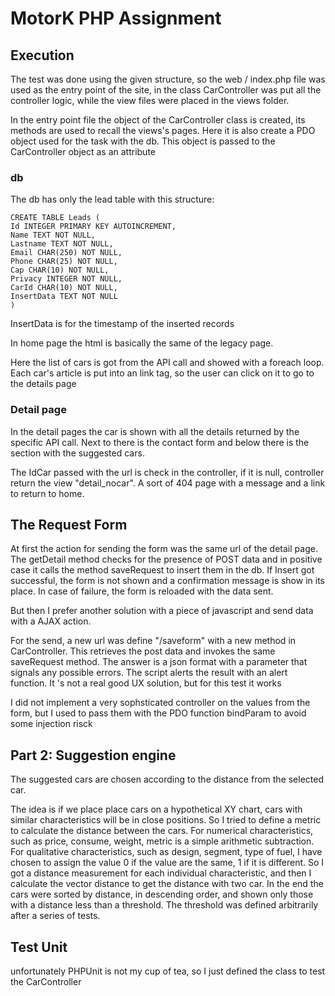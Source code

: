 # MotorK PHP Assignment

## Execution

The test was done using the given structure, so the web / index.php file was used as the entry point of the site, in the class CarController was put all the controller logic, while the view files were placed in the views folder.

In the entry point file the object of the CarController class is created, its methods are used to recall the views's pages.
Here it is also create a PDO object used for the task with the db. This object is passed to the CarController object as an attribute

### db

The db has only the lead table with this structure:

```
CREATE TABLE Leads (
Id INTEGER PRIMARY KEY AUTOINCREMENT, 
Name TEXT NOT NULL, 
Lastname TEXT NOT NULL, 
Email CHAR(250) NOT NULL, 
Phone CHAR(25) NOT NULL, 
Cap CHAR(10) NOT NULL, 
Privacy INTEGER NOT NULL, 
CarId CHAR(10) NOT NULL, 
InsertData TEXT NOT NULL
)
```
InsertData is for the timestamp of the inserted records

In home page the html is basically the same of the legacy page.

Here the list of cars is got from the API call and showed with a foreach loop.
Each car's article is put into an link tag, so the user can click on it to go to the details page

### Detail page

In the detail pages the car is shown with all the details returned by the specific API call.
Next to there is the contact form and below there is the section with the suggested cars.

The IdCar passed with the url is check in the controller, if it is null, controller return the view "detail_nocar". A sort of 404 page with a message and a link to return to home.

## The Request Form

At first the action for sending the form was the same url of the detail page.
The getDetail method checks for the presence of POST data and in positive case it calls the method saveRequest to insert them in the db.
If Insert got successful, the form is not shown and a confirmation message is show in its place.
In case of failure, the form is reloaded with the data sent.

But then I prefer another solution with a piece of javascript and send data with a AJAX action.

For the send, a new url was define "/saveform" with a new method in CarController.
This retrieves the post data and invokes the same saveRequest method.
The answer is a json format with a parameter that signals any possible errors.
The script alerts the result with an alert function. It 's not a real good UX solution, but for this test it works

I did not implement a very sophsticated controller on the values from the form, but I used to pass them with the PDO function bindParam to avoid some injection risck


## Part 2: Suggestion engine

The suggested cars are chosen according to the distance from the selected car.

The idea is if we place place cars on a hypothetical XY chart, cars with similar characteristics will be in close positions.
So I tried to define a metric to calculate the distance between the cars.
For numerical characteristics, such as price, consume, weight, metric is a simple arithmetic subtraction.
For qualitative characteristics, such as design, segment, type of fuel, I have chosen to assign the value 0 if the value are the same, 1 if it is different.
So I got a distance measurement for each individual characteristic, and then I calculate the vector distance to get the distance with two car.
In the end the cars were sorted by distance, in descending order, and shown only those with a distance less than a threshold.
The threshold was defined arbitrarily after a series of tests.


## Test Unit
unfortunately PHPUnit is not my cup of tea, so I just defined the class to test the CarController




